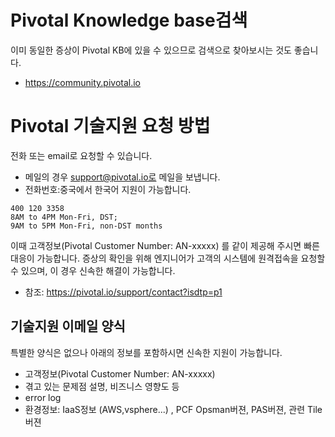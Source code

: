 # Pivotal Knowledge base검색
이미 동일한 증상이 Pivotal KB에 있을 수 있으므로 검색으로 찾아보시는 것도 좋습니다.
- https://community.pivotal.io


# Pivotal 기술지원 요청 방법
전화 또는 email로 요청할 수 있습니다. 
- 메일의 경우 support@pivotal.io로 메일을 보냅니다.
- 전화번호:중국에서 한국어 지원이 가능합니다.
~~~
400 120 3358
8AM to 4PM Mon-Fri, DST; 
9AM to 5PM Mon-Fri, non-DST months
~~~

이때 고객정보(Pivotal Customer Number: AN-xxxxx) 를 같이 제공해 주시면 빠른 대응이 가능합니다.
증상의 확인을 위해 엔지니어가 고객의 시스템에 원격접속을 요청할 수 있으며, 이 경우 신속한 해결이 가능합니다.

- 참조: https://pivotal.io/support/contact?isdtp=p1


## 기술지원 이메일 양식
특별한 양식은 없으나 아래의 정보를 포함하시면 신속한 지원이 가능합니다.
- 고객정보(Pivotal Customer Number: AN-xxxxx)
- 겪고 있는 문제점 설명, 비즈니스 영향도 등
- error log
- 환경정보: IaaS정보 (AWS,vsphere...) , PCF Opsman버젼, PAS버젼, 관련 Tile버젼

